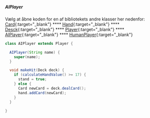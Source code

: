 ##### AIPlayer

Vælg at åbne koden for en af bibliotekets andre klasser her nedenfor:   
[Card](Card.md){:target="_blank"}  ****  [Hand](Hand.md){:target="_blank"} **** [Desck](Deck.md){:target="_blank"} **** [Player](Player.md){:target="_blank"} **** [AIPlayer](PlayerComputer.md){:target="_blank"} **** [HumanPlayer](PlayerHuman.md){:target="_blank"}

```java
class AIPlayer extends Player {

  AIPlayer(String name) {
    super(name);
  }

  void makeHit(Deck deck) {
    if (calculateHandValue() >= 17) {
      stand = true;
    } else {
      Card newCard = deck.dealCard();
      hand.addCard(newCard);
    }
  }
  
}

```